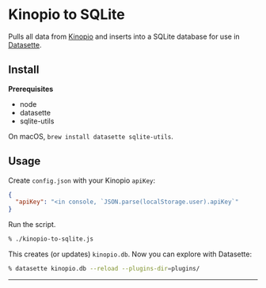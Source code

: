 # Kinopio to SQLite

Pulls all data from [Kinopio](kinopio.club) and inserts into a SQLite database for use in [Datasette](datasette.io).

## Install

**Prerequisites**

- node
- datasette
- sqlite-utils

On macOS, `brew install datasette sqlite-utils`.

## Usage

Create `config.json` with your Kinopio `apiKey`:

```json
{
  "apiKey": "<in console, `JSON.parse(localStorage.user).apiKey`"
}
```

Run the script.

```bash
% ./kinopio-to-sqlite.js
```

This creates (or updates) `kinopio.db`. Now you can explore with Datasette:

```bash
% datasette kinopio.db --reload --plugins-dir=plugins/
```

---
